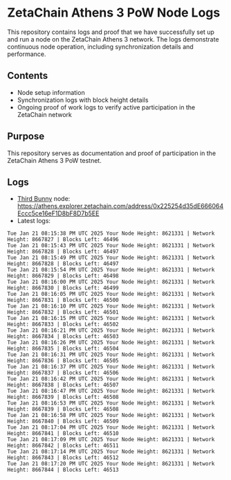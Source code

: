 # ZetaChain Athens 3 PoW Node Logs
This repository contains logs and proof that we have successfully set up and run a node on the ZetaChain Athens 3 network. The logs demonstrate continuous node operation, including synchronization details and performance.

## Contents
- Node setup information
- Synchronization logs with block height details
- Ongoing proof of work logs to verify active participation in the ZetaChain network

## Purpose
This repository serves as documentation and proof of participation in the ZetaChain Athens 3 PoW testnet.

## Logs

- [Third Bunny](https://thirdbunny.xyz/) node: https://athens.explorer.zetachain.com/address/0x225254d35dE666064Eccc5ce16eF1D8bF8D7b5EE
- Latest logs:
```
Tue Jan 21 08:15:38 PM UTC 2025 Your Node Height: 8621331 | Network Height: 8667827 | Blocks Left: 46496
Tue Jan 21 08:15:43 PM UTC 2025 Your Node Height: 8621331 | Network Height: 8667828 | Blocks Left: 46497
Tue Jan 21 08:15:49 PM UTC 2025 Your Node Height: 8621331 | Network Height: 8667828 | Blocks Left: 46497
Tue Jan 21 08:15:54 PM UTC 2025 Your Node Height: 8621331 | Network Height: 8667829 | Blocks Left: 46498
Tue Jan 21 08:16:00 PM UTC 2025 Your Node Height: 8621331 | Network Height: 8667830 | Blocks Left: 46499
Tue Jan 21 08:16:05 PM UTC 2025 Your Node Height: 8621331 | Network Height: 8667831 | Blocks Left: 46500
Tue Jan 21 08:16:10 PM UTC 2025 Your Node Height: 8621331 | Network Height: 8667832 | Blocks Left: 46501
Tue Jan 21 08:16:15 PM UTC 2025 Your Node Height: 8621331 | Network Height: 8667833 | Blocks Left: 46502
Tue Jan 21 08:16:21 PM UTC 2025 Your Node Height: 8621331 | Network Height: 8667834 | Blocks Left: 46503
Tue Jan 21 08:16:26 PM UTC 2025 Your Node Height: 8621331 | Network Height: 8667835 | Blocks Left: 46504
Tue Jan 21 08:16:31 PM UTC 2025 Your Node Height: 8621331 | Network Height: 8667836 | Blocks Left: 46505
Tue Jan 21 08:16:37 PM UTC 2025 Your Node Height: 8621331 | Network Height: 8667837 | Blocks Left: 46506
Tue Jan 21 08:16:42 PM UTC 2025 Your Node Height: 8621331 | Network Height: 8667838 | Blocks Left: 46507
Tue Jan 21 08:16:47 PM UTC 2025 Your Node Height: 8621331 | Network Height: 8667839 | Blocks Left: 46508
Tue Jan 21 08:16:53 PM UTC 2025 Your Node Height: 8621331 | Network Height: 8667839 | Blocks Left: 46508
Tue Jan 21 08:16:58 PM UTC 2025 Your Node Height: 8621331 | Network Height: 8667840 | Blocks Left: 46509
Tue Jan 21 08:17:04 PM UTC 2025 Your Node Height: 8621331 | Network Height: 8667841 | Blocks Left: 46510
Tue Jan 21 08:17:09 PM UTC 2025 Your Node Height: 8621331 | Network Height: 8667842 | Blocks Left: 46511
Tue Jan 21 08:17:14 PM UTC 2025 Your Node Height: 8621331 | Network Height: 8667843 | Blocks Left: 46512
Tue Jan 21 08:17:20 PM UTC 2025 Your Node Height: 8621331 | Network Height: 8667844 | Blocks Left: 46513
```
